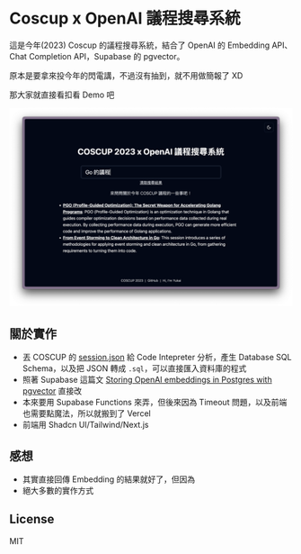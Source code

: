 # Coscup x OpenAI 議程搜尋系統

這是今年(2023) Coscup 的議程搜尋系統，結合了 OpenAI 的 Embedding API、Chat Completion API，Supabase 的 pgvector。

原本是要拿來投今年的閃電講，不過沒有抽到，就不用做簡報了 XD

那大家就直接看扣看 Demo 吧

![screenshot](./docs/images/demo-1.png)

## 關於實作

- 丟 COSCUP 的 [session.json](https://coscup.org/2023/json/session.json) 給 Code Intepreter 分析，產生 Database SQL Schema，以及把 JSON 轉成 `.sql`，可以直接匯入資料庫的程式 
- 照著 Supabase 這篇文 [Storing OpenAI embeddings in Postgres with pgvector](https://supabase.com/blog/openai-embeddings-postgres-vector) 直接改
- 本來要用 Supabase Functions 來弄，但後來因為 Timeout 問題，以及前端也需要點魔法，所以就搬到了 Vercel
- 前端用 Shadcn UI/Tailwind/Next.js

## 感想

- 其實直接回傳 Embedding 的結果就好了，但因為
- 絕大多數的實作方式

## License

MIT

